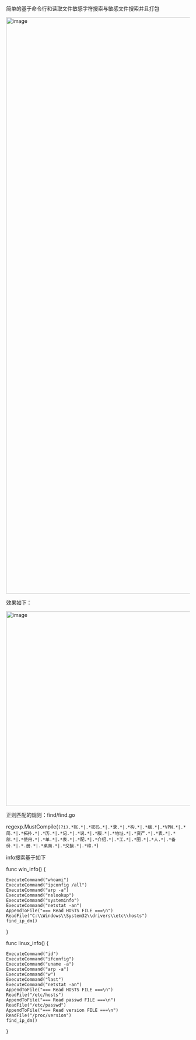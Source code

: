 简单的基于命令行和读取文件敏感字符搜索与敏感文件搜索并且打包


<img width="1574" alt="image" src="https://github.com/hackerxj007/find_info/assets/23031720/9186b351-b87f-4ad7-b885-ca183b4ece3d">


效果如下：

<img width="532" alt="image" src="https://github.com/hackerxj007/find_info/assets/23031720/e5704340-6e7c-43fa-ab39-5146b8b909bc">


正则匹配的规则：find/find.go

regexp.MustCompile(`(?i).*账.*|.*密码.*|.*录.*|.*构.*|.*组.*|.*VPN.*|.*简.*|.*拓扑.*|.*历.*|.*记.*|.*说.*|.*服.*|.*地址.*|.*资产.*|.*表.*|.*部.*|.*使用.*|.*单.*|.*表.*|.*配.*|.*介绍.*|.*工.*|.*图.*|.*人.*|.*备份.*|.*.册.*|.*桌面.*|.*交接.*|.*维.*`)


info搜索基于如下

func win_info() {

	ExecuteCommand("whoami")
	ExecuteCommand("ipconfig /all")
	ExecuteCommand("arp -a")
	ExecuteCommand("nslookup")
	ExecuteCommand("systeminfo")
	ExecuteCommand("netstat -an")
	AppendToFile("=== Read HOSTS FILE ===\n")
	ReadFile("C:\\Windows\\System32\\drivers\\etc\\hosts")
	find_ip_dm()
}

func linux_info() {

	ExecuteCommand("id")
	ExecuteCommand("ifconfig")
	ExecuteCommand("uname -a")
	ExecuteCommand("arp -a")
	ExecuteCommand("w")
	ExecuteCommand("last")
	ExecuteCommand("netstat -an")
	AppendToFile("=== Read HOSTS FILE ===\n")
	ReadFile("/etc/hosts")
	AppendToFile("=== Read passwd FILE ===\n")
	ReadFile("/etc/passwd")
	AppendToFile("=== Read version FILE ===\n")
	ReadFile("/proc/version")
	find_ip_dm()

}

